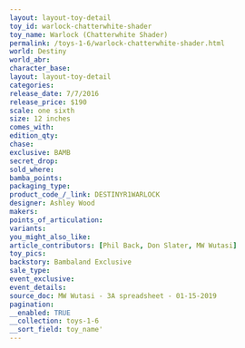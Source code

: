 ```yaml
---
layout: layout-toy-detail 
toy_id: warlock-chatterwhite-shader
toy_name: Warlock (Chatterwhite Shader)
permalink: /toys-1-6/warlock-chatterwhite-shader.html
world: Destiny
world_abr: 
character_base: 
layout: layout-toy-detail
categories: 
release_date: 7/7/2016
release_price: $190 
scale: one sixth
size: 12 inches
comes_with: 
edition_qty: 
chase: 
exclusive: BAMB
secret_drop: 
sold_where: 
bamba_points: 
packaging_type: 
product_code_/_link: DESTINYR1WARLOCK
designer: Ashley Wood
makers: 
points_of_articulation: 
variants: 
you_might_also_like: 
article_contributors: [Phil Back, Don Slater, MW Wutasi]
toy_pics: 
backstory: Bambaland Exclusive
sale_type: 
event_exclusive: 
event_details: 
source_doc: MW Wutasi - 3A spreadsheet - 01-15-2019
pagination: 
__enabled: TRUE
__collection: toys-1-6
__sort_field: toy_name'
---
```

